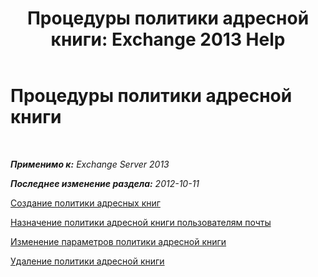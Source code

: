 ﻿---
title: 'Процедуры политики адресной книги: Exchange 2013 Help'
TOCTitle: Процедуры политики адресной книги
ms:assetid: 1204db89-ee4b-459a-8c14-e8d60dd6c4a4
ms:mtpsurl: https://technet.microsoft.com/ru-ru/library/Hh529916(v=EXCHG.150)
ms:contentKeyID: 50487514
ms.date: 04/30/2018
mtps_version: v=EXCHG.150
ms.translationtype: HT
---

# Процедуры политики адресной книги

 

_**Применимо к:** Exchange Server 2013_

_**Последнее изменение раздела:** 2012-10-11_

[Создание политики адресных книг](create-an-address-book-policy-exchange-2013-help.md)

[Назначение политики адресной книги пользователям почты](https://docs.microsoft.com/ru-ru/exchange/address-books/address-book-policies/assign-an-address-book-policy-to-mail-users)

[Изменение параметров политики адресной книги](change-the-settings-of-an-address-book-policy-exchange-2013-help.md)

[Удаление политики адресной книги](https://docs.microsoft.com/ru-ru/exchange/address-books/address-book-policies/remove-an-address-book-policy)

